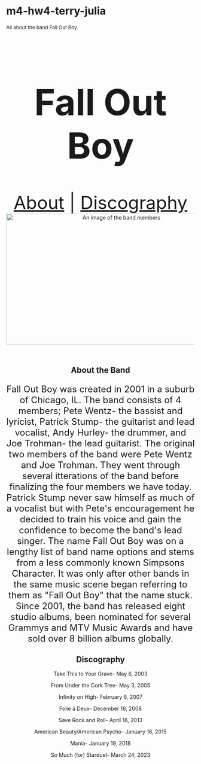 # m4-hw4-terry-julia
<!DOCTYPE html>
<html>
<meta name="Fall Out Boy" content="About the band Fall Out Boy. Includes their accomplishments, discography, and evolution over time.">

 <html>
	  <font size="2">  
		All about the band Fall Out Boy
		</html>
	  </font>
<header>
	 <font size="7">  
  <h1>Fall Out Boy</h1>
  <nav>
  <a href="#About the Band">About</a> |
  <a href="Discography">Discography</a> 
  </font>
</nav>
  </nav>
  
<img src="assets/fob.jpg" alt="An image of the band members" width="600" height="350">  

</header>
<main>
  <header>
    <h2>About the Band</h2>
     <div id="About the Band"></div>
	  
  <font size="5">  
    <p>Fall Out Boy was created in 2001 in a suburb of Chicago, IL. The band consists of 4 members; Pete Wentz- the bassist and lyricist, Patrick Stump- the guitarist and lead vocalist, Andy Hurley- the drummer, and Joe Trohman- the lead guitarist. The original two members of the band were Pete Wentz and Joe Trohman. They went through several itterations of the band before finalizing the four members we have today. Patrick Stump never saw himself as much of a vocalist but with Pete's encouragement he decided to train his voice and gain the confidence to become the band's lead singer. The name Fall Out Boy was on a lengthy list of band name options and stems from a less commonly known Simpsons Character. It was only after other bands in the same music scene began referring to them as "Fall Out Boy" that the name stuck. Since 2001, the band has released eight studio albums, been nominated for several Grammys and MTV Music Awards and have sold over 8 billion albums globally.   </p>
	  </font>
   
  <header>
    <h2>Discography</h2>
     <div id="Discography"></div>
      <p>Take This to Your Grave- May 6, 2003</p>
    <p>From Under the Cork Tree- May 3, 2005</p>
    <p>Infinity on High- February 6, 2007</p>
    <p>Folie à Deux- December 16, 2008</p>
    <p>Save Rock and Roll- April 16, 2013</p>
    <p>American Beauty/American Psycho- January 16, 2015</p>
    <p>Mania- January 19, 2018</p>
    <p>So Much (for) Stardust- March 24, 2023</p>
  </section>
 
</main>
    
<html>    
<footer>
  <p></p>
</footer>

